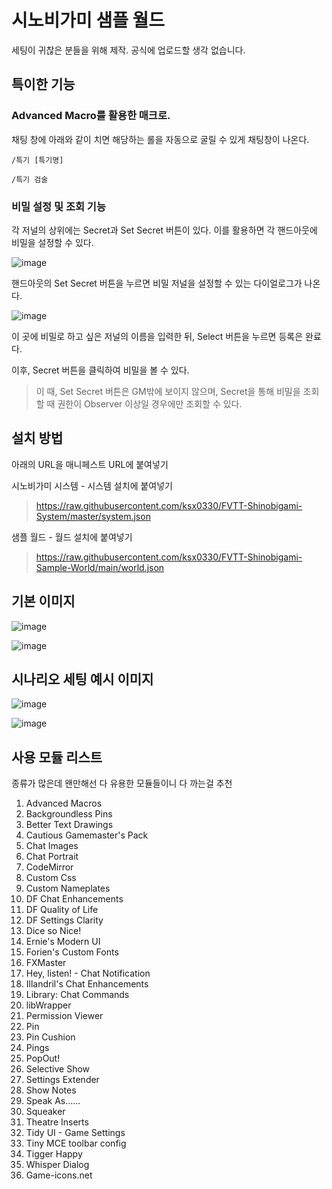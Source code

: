 # 시노비가미 샘플 월드

세팅이 귀찮은 분들을 위해 제작.
공식에 업로드할 생각 없습니다.


## 특이한 기능
### Advanced Macro를 활용한 매크로. 
채팅 창에 아래와 같이 치면 해당하는 롤을 자동으로 굴릴 수 있게 채팅창이 나온다.

<code>/특기 [특기명]</code>

<code>/특기 검술</code>

### 비밀 설정 및 조회 기능
각 저널의 상위에는 Secret과 Set Secret 버튼이 있다. 이를 활용하면 각 핸드아웃에 비밀을 설정할 수 있다.

![image](https://user-images.githubusercontent.com/15700174/133089938-c2926d9f-34d4-4b94-8160-57595b30339f.png)

핸드아웃의 Set Secret 버튼을 누르면 비밀 저널을 설정할 수 있는 다이얼로그가 나온다.

![image](https://user-images.githubusercontent.com/15700174/133090048-e8e5ac9d-9e8c-4ff9-92ce-6934b8e3acab.png)

이 곳에 비밀로 하고 싶은 저널의 이름을 입력한 뒤, Select 버튼을 누르면 등록은 완료다.

이후, Secret 버튼을 클릭하여 비밀을 볼 수 있다.

> 이 때, Set Secret 버튼은 GM밖에 보이지 않으며, Secret을 통해 비밀을 조회할 때 권한이 Observer 이상일 경우에만 조회할 수 있다.


## 설치 방법
아래의 URL을 매니페스트 URL에 붙여넣기


시노비가미 시스템 - 시스템 설치에 붙여넣기
> https://raw.githubusercontent.com/ksx0330/FVTT-Shinobigami-System/master/system.json

샘플 월드 - 월드 설치에 붙여넣기
> https://raw.githubusercontent.com/ksx0330/FVTT-Shinobigami-Sample-World/main/world.json


## 기본 이미지
![image](https://user-images.githubusercontent.com/15700174/133083485-4bcd3091-4eb8-4057-a591-573d8f7271db.png)

![image](https://user-images.githubusercontent.com/15700174/133083800-0610df89-9109-45fb-b155-6ec2526d43e5.png)


## 시나리오 세팅 예시 이미지
![image](https://user-images.githubusercontent.com/15700174/133083947-10f5878c-b588-495f-b78b-40e5d57b2fe0.png)

![image](https://user-images.githubusercontent.com/15700174/133083974-1c57ad5e-bad4-4b2b-a40e-9a0a05d30719.png)


## 사용 모듈 리스트
종류가 많은데 왠만해선 다 유용한 모듈들이니 다 까는걸 추천

1. Advanced Macros
2. Backgroundless Pins
3. Better Text Drawings
4. Cautious Gamemaster's Pack
5. Chat Images
6. Chat Portrait
7. CodeMirror
8. Custom Css
9. Custom Nameplates
10. DF Chat Enhancements
11. DF Quality of Life
12. DF Settings Clarity
13. Dice so Nice!
14. Ernie's Modern UI
15. Forien's Custom Fonts
16. FXMaster
17. Hey, listen! - Chat Notification
18. Illandril's Chat Enhancements
19. Library: Chat Commands
20. libWrapper
21. Permission Viewer
22. Pin
23. Pin Cushion
24. Pings
25. PopOut!
26. Selective Show
27. Settings Extender
28. Show Notes
29. Speak As......
30. Squeaker
31. Theatre Inserts
32. Tidy UI - Game Settings
33. Tiny MCE toolbar config
34. Tigger Happy
35. Whisper Dialog
36. Game-icons.net
